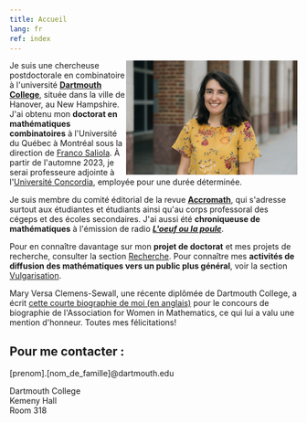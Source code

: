 ```yaml
---
title: Accueil
lang: fr
ref: index
---
```


<!--  <img style="float: right;" src="photo_Nadia.jpg" title="En présentant la topologie du Cloud Gate à des élèves, à Chicago."> -->

<img style="float: right;" src="photo_Nadia_2021.jpg" width="300">

Je suis une chercheuse postdoctorale en combinatoire à l'université [**Dartmouth College**](https://math.dartmouth.edu), située dans la ville de Hanover, au New Hampshire. J'ai obtenu mon **doctorat en mathématiques combinatoires** à l'Université du Québec à Montréal sous la direction de [Franco Saliola](http://lacim.uqam.ca/~saliola/). À partir de l'automne 2023, je serai professeure adjointe à l'[Université Concordia](https://www.concordia.ca/artsci/math-stats.html), employée pour une durée déterminée.

Je suis membre du comité éditorial de la revue **[Accromath](https://accromath.uqam.ca)**, qui s'adresse surtout aux étudiantes et étudiants ainsi qu'au corps professoral des cégeps et des écoles secondaires. J'ai aussi été **chroniqueuse de mathématiques** à l'émission de radio **[_L'oeuf ou la poule_](https://www.choq.ca/emissions-details/loeuf-ou-la-poule/)**.

Pour en connaître davantage sur mon **projet de doctorat** et mes projets de recherche, consulter la section [Recherche](recherche). Pour connaître mes **activités de diffusion des mathématiques vers un public plus général**, voir la section [Vulgarisation](vulgarisation).

Mary Versa Clemens-Sewall, une récente diplômée de Dartmouth College, a écrit [cette courte biographie de moi (en anglais)](https://awm-math.org/awards/student-essay-contest/2020-student-essay-contest-results/2020-student-essay-contest-college-hon-mention-1/) pour le concours de biographie de l'Association for Women in Mathematics, ce qui lui a valu une mention d'honneur. Toutes mes félicitations!

## Pour me contacter :

[prenom].[nom_de_famille]@dartmouth.edu

Dartmouth College <br />
Kemeny Hall  <br />
Room 318

